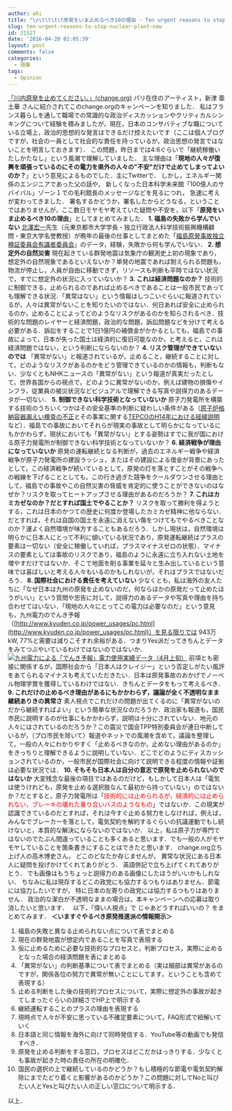 ```yaml
---
author: aki
title: "\n\t\t\t\t原発をいま止めるべき10の理由 - Ten urgent reasons to stop nuclear plant now\t\t"
slug: ten-urgent-reasons-to-stop-nuclear-plant-now
id: 21527
date: '2016-04-20 02:05:39'
layout: post
comments: false
categories:
  - 随筆
tags:
  - Opinion
---
```


[「川内原発を止めてください。」(change.org)](https://www.change.org/p/%E5%B7%9D%E5%86%85%E5%8E%9F%E7%99%BA%E3%82%92%E6%AD%A2%E3%82%81%E3%81%A6%E3%81%8F%E3%81%A0%E3%81%95%E3%81%84) パリ在住のアーティスト，新津 亜土華 さんに紹介されてこのchange.orgのキャンペーンを知りました． 私はフランス暮らしを通して職場での常識的な政治ディスカッションやクリティカルシンキングについて経験を積みましたが，現在，日本のコンサバティブな職についている立場上，政治的思想的な発言はできるだけ控えたいです（ここは個人ブログですが，社会の一員として社会的な責任を持っているが，政治思想の発言ではないことを明言しておきます）． この問題，昨日までは4:6ぐらいで「継続稼働いたしかたなし」という風潮で理解していました． 主な理由は「**現地の人々が復興を頑張っているのにその電力を県外の人々の"不安"だけで止めてしまってよいのか？**」という意見によるものでした．主にTwitterで． しかし，エネルギー関係のエンジニアであった父の話や， 新しくなった日本科学未来館「100億人のサバイバル」ゾーン１での毛利館長のメッセージなどを見るにつれ， 急速に考えが変わってきました． 署名するかどうか，署名したからどうなる，ということではありませんが，ここ数日モヤモヤ考えていた疑問や不安を，以下「**原発をいま止めるべき10の理由**」としてまとめてみました． **1\. 福島の失敗から学んでいない** [北澤宏一](https://ja.wikipedia.org/wiki/%E5%8C%97%E6%BE%A4%E5%AE%8F%E4%B8%80)先生（元東京都市大学学長・独立行政法人科学技術振興機構顧問・東京大学名誉教授）が晩年の最後の仕事としてまとめた「[福島原発事故独立検証委員会有識者委員会](http://rebuildjpn.org/project/fukushima/)」のデータ，経験，失敗から何も学んでいない． **2\. 想定外の自然災害** 現在起きている群発地震は気象庁の観測史上初の現象であり，想定外の自然現象であるといえないか？単発の地震であれば耐えられる問題も，物流が停止し，人員が自由に移動できず，リソースも判断も平時ではない状況で，すでに想定外の状況に入っていないか？ **3\. これは経済問題なのか？** 技術的に制御できる，止められるのであれば止めるべきであることは一般市民であっても理解できる状況．「異常はない」という情報はしつこいぐらいに報道されているが，人々は異常がないことを知りたいのではない．何日あれば安全に止められるのか，止めることによってどのようなリスクがあるのかを知らされるべき．技術的な問題のレイヤーと経済問題，政治的な問題，訴訟問題などを分けて考える必要がある．訴訟をすることで1日1億円の補償金がかかるとしても，福島での事故によって，日本が失った国土は経済的に復旧可能なのか，と考えると，これは経済問題ではない，という判断にならないのか？ **4\. リスク管理ができていないのでは** 「異常がない」と報道されているが，止めること，継続することに対して，どのようなリスクがあるのかをどう管理できているのかの情報も，判断もない．少なくともNHKニュースの「異常がない」という報道が真実だったとして，世界各国からの視点で，どのように異常がないのか，例えば建物の損傷やインフラ，従業員の被災状況などビジュアルで理解できる写真や説得力のあるデータが一切ない． **5\. 制御できない科学技術となっていないか** 原子力発電所を構築する技術のうちいくつかはその安全基準の判断に疑わしい条件がある（[原子炉格納容器漏えい検査の不正](http://www.rist.or.jp/atomica/data/dat_detail.php?Title_No=02-02-03-17)とその事実に関する[TEPCOのH14年における経緯説明](http://www.tepco.co.jp/fukushima1-np/b42119-j.html)など）．福島での事故においてそれらが現実の事故として明らかになっているにもかかわらず，現状においても「異常がない」とする姿勢はすでに我が国における原子力発電所が制御できない科学技術となっていないか？ **6\. 経済戦争が理由になっていないか** 原発の運転継続となる判断が，過去のエネルギー戦争や経済戦争が原子力発電所の建設ラッシュ，またはその建設による借金が背景にあったとして，この経済戦争が続いているとして，原発の灯を落とすことがその戦争への戦線を下げることとしても，この行き過ぎた競争をクールダウンさせる理由として，福島での事故やこの自然災害の脅威を肯定的に使うことができないのはなぜか？リスクを取ってヒートアップさせる理由があるのだろうか？ **7\. これはカミカゼなのか？だとすれば国土でやることか？** リスクを取って勝利を得ようとする，これは日本のかつての歴史に何度か登場したカミカゼ精神に他ならない．だとすれば，それは自国の国土を永遠に消えない傷をつけてもでやるべきことなのか？運よく自然環境が味方することもあるだろう．しかし現状は，自然環境は明らかに日本人にとって不利に傾いている状況であり，原発運転継続はプラスの要素は一切ない（安全に稼働していれば，プラスマイナスゼロの状態）．マイナスの要素としては事故のリスクであり，福島のように永遠に立ち入れない土地を増やすだけではないか．そこで地面を削る事業を延々と生み出しているという意味では喜ばしいと考える人々もいるのかもしれないが，それはプラスではないだろう． **8\. 国際社会における責任を考えていない** 少なくとも，私は海外の友人たちに「なぜ日本は九州の原発を止めないのだ，何ならほかの原発だって止めたほうがいい」という質問や忠告に対して，説得力のあるデータや写真や理由を持ち合わせてはいない．「現地の人々にとってこの電力は必要なのだ」という意見も，九州電力のでんき予報（[http://www.kyuden.co.jp/power_usages/pc.html](http://www.kyuden.co.jp/power_usages/pc.html)）を見る限りでは 943万kW, 77%と需要は減りこそすれ余裕がある．つまりYes派だってきちんとデータをみてつぶやいているわけではないのではないか． [![九州電力による「でんき予報」電力使用実績データ（4月上旬）](https://aki.shirai.as/wp-content/uploads/2016/04/Kyuden-150x150.png)](https://aki.shirai.as/wp-content/uploads/2016/04/Kyuden.png) 前項とも密接に関係するが，国際社会から「日本人はクレイジー」という否定しがたい風評をあてられるマイナスも考えていただきたい．日本は原発事故のおかげでノーベル物理学賞を獲得しているわけではない．きちんとデータをもって考えるべき． **9\. これだけの止めるべき理由があるにもかかわらず，議論が全く不透明なまま継続ありきの異常さ** 素人視点でこれだけの問題が出てくるのに「異常がないのだから継続すればよい」という簡単な状況なのだろうか．政治家も報道も，国民市民に説明するのが仕事にもかかわらず，説明は十分にされていない．地元の人々にはされているのだろうか？この震災で国会TPP特別委員会が連日中断しているが，（プロ市民を除いて）報道やネットでの風潮を含めて，議論を整理して，一般の人々にわかりやすく「止めるべきなのか，止めない理由があるのか」をきっちりと理解できるように説明していない．どこでどのようにディスカッションされているのか，一般市民が国際社会に向けて説明できる程度の情報や証拠は必要な状況では． **10\. そもそも日本人は自分の意志で原発を止められないのではないか** 大変残念な最後の項目ではあるのだけど，もしかして日本人は「電気は使うけれども，原発を止める選択肢なんて最初から持っていない」のではないか？だとすると，原子力発電所は「<span style="color: #ff0000;">技術的には止められるが，経済的には止められない，ブレーキの壊れた乗り合いバスのようなもの</span>」ではないか．この現実が認識できているのだとすれば，それは今すぐ止める努力をしなければ，例えば，みんなでブレーカーを落として，電気契約を解約するぐらいの抗議運動でもし続けないと，本質的な解決にならないのではないか． 以上，私は原子力が専門ではないのでたぶん間違っていることも多くあると思います．でも一般の人がモヤモヤしていることを箇条書きにすることはできたと思います． change.org立ち上げ人の高木博史さん， どこのどなたか存じませんが， 異常な状況にある日本人に疑問を投げかけてくれてありがとう． 英語併記で立ち上げてくれてありがとう． でも画像はもうちょっと説得力のある画像にしたほうがいいかもしれない． ちなみに私は現存するどこの政党にも協力するつもりはありません．節電には協力したいですが， 特に日本の左寄りの政党には協力するつもりはありません． 政治的な潔白が不透明なままの場合は，本キャンペーンへの応募は取り消したいと思います．   以下，「偉い人視点」で じゃあどうすればいいの？ をまとめてみます． **＜いますぐやるべき原発推進派の情報開示＞**

1.  福島の失敗と異なる止められない点について表でまとめる
2.  現在の群発地震が想定内であることを写真で表現する
3.  仮に止めるために必要な技術的なプロセスと，判断プロセス，実際に止めるとなった場合の経済問題を表にまとめる
4.  「異常がない」の判断基準について表でまとめる（実は細部は異常があるのですが，関係各位の努力で異常が無いことにしてます，ということも含めて表現する）
5.  止める判断をした後の技術的プロセスについて，実際に想定外の事故が起きてしまったぐらいの詳細さでHP上で明示する
6.  継続運転することのプラスの理由を表現する
7.  現時点で人々が不安に思っている不確定要素について，FAQ形式で紐解いていく
8.  日本語と同じ情報を海外に向けて同時発信する．YouTube等の動画でも発信すべき．
9.  原発を止める判断をする窓口，プロセスはどこだかはっきりする．少なくとも事故が起きた時の責任の所在の明確化．
10.  国民の選択の上で継続しているのかどうか？もし積極的な節電や電気契約解除にまでたどり着くと影響があるのかどうか？この問題に対してNoと叫びたい人とYesと叫びたい人の正しい窓口について明示する．

以上．